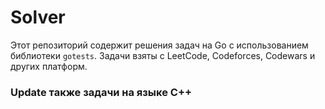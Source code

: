 # Solver

Этот репозиторий содержит решения задач на Go с использованием библиотеки `gotests`. Задачи взяты с LeetCode, Codeforces, Codewars и других платформ.

### Update также задачи на языке C++
